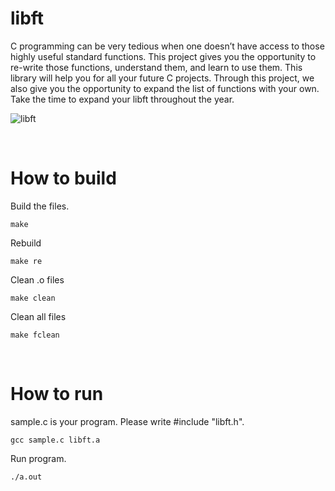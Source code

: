 # libft
C programming can be very tedious when one doesn’t have access to those highly useful
standard functions. This project gives you the opportunity to re-write those functions,
understand them, and learn to use them. This library will help you for all your future C
projects.
Through this project, we also give you the opportunity to expand the list of functions
with your own. Take the time to expand your libft throughout the year.

![libft](https://user-images.githubusercontent.com/51109408/115115616-63203080-9fd0-11eb-8a1f-acaa9576fb16.png)

<br>

# How to build
Build the files.
```
make
```
Rebuild
```
make re
```
Clean .o files
```
make clean
```
Clean all files
```
make fclean
```

<br>

# How to run
sample.c is your program. Please write #include "libft.h".
```
gcc sample.c libft.a
```
Run program.
```
./a.out
```
